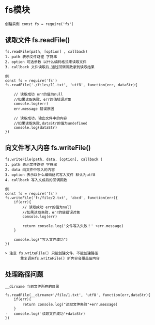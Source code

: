 #  fs模块
    创建实例 const fs = require('fs')

## 读取文件 fs.readFile()
    fs.readFile(path, [option] , callback)
    1. path 表示文件路径 字符串
    2. option 可选参数 以什么编码格式来读取文件
    3. callback 文件读取后,通过回调函数拿到读取结果

    例 
    const fs = require('fs')
    fs.readFile('./files/11.txt', 'utf8', function(err, dataStr){

        // 读取成功 err的值为null
        //如果读取失败，err的值错误对象
        console.log(err) 
        err.message 错误原因 

        // 读取成功，输出文件中的内容
        //如果读取失败,dataStr的值为undefined
        console.log(dataStr) 
    })

## 向文件写入内容 fs.writeFile()
    fs.writeFile(path, data, [option], callback )
    1. path 表示文件路径 字符串
    2. data 向文件中写入的内容
    3. option 表示以什么编码格式写入文件 默认为utf8
    4. callback 写入文成后的回调函数

    例
    const fs = require('fs')
    fs.writeFile('f:/file/2.txt', 'abcd', function(err){
        if(err){
            // 读取成功 err的值为null
            //如果读取失败，err的值错误对象
            console.log(err)

            return console.log('文件写入失败！' +err.message)
        }

        console.log("写入文件成功")
    })

    > 注意 fs.writeFile() 只能创建文件，不能创建路径
           重复调用fs.writeFile() 新内容会覆盖旧内容

## 处理路径问题
    __dirname 当前文件所在的目录

    fs.readFile(__dirname+'/file/1.txt', 'utf8', function(err,dataStr){
        if(err){
            return console.log("读取文件失败"+err.message)
        }
    ·   console.log('读取文件成功'+dataStr)
    })